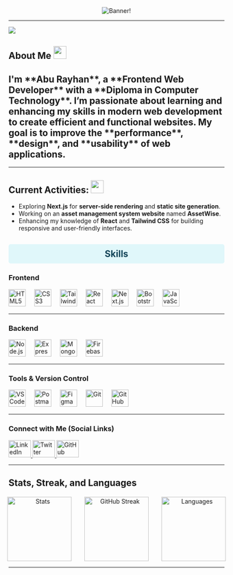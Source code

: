 <!-- Banner Image -->
<div align="center">
  <img src="./images/aburayhan.png" alt="Banner!" title="Banner" />
</div>

---
<img src="https://visitor-badge.laobi.icu/badge?page_id=aburayhan-bpi.aburayhan-bpi" />


## About Me <img src="https://emojis.slackmojis.com/emojis/images/1531849430/4246/blob-sunglasses.gif?1531849430" width='30'/>

<h2> I'm **Abu Rayhan**, a **Frontend Web Developer** with a **Diploma in Computer Technology**. I’m passionate about learning and enhancing my skills in modern web development to create efficient and functional websites. My goal is to improve the **performance**, **design**, and **usability** of web applications. </h2>

---

## Current Activities: <img src="https://i.ibb.co/BH5j0HPq/fireworks.gif" width='30'/>
- Exploring **Next.js** for **server-side rendering** and **static site generation**.
- Working on an **asset management system website** named **AssetWise**.
- Enhancing my knowledge of **React** and **Tailwind CSS** for building responsive and user-friendly interfaces.



## <h2 align="center" style="color: #124559; background-color: #e0f7fa; padding: 10px 20px; border-radius: 5px;">Skills</h2>

### Frontend
<div align="left">
  <img src="https://cdn.jsdelivr.net/gh/devicons/devicon/icons/html5/html5-original.svg" height="40" alt="HTML5" />
  <img width="12" />
  <img src="https://cdn.jsdelivr.net/gh/devicons/devicon/icons/css3/css3-original.svg" height="40" alt="CSS3" />
  <img width="12" />
  <img src="https://cdn.jsdelivr.net/gh/devicons/devicon/icons/tailwindcss/tailwindcss-original-wordmark.svg" height="40" alt="Tailwind CSS" />
  <img width="12" />
  <img src="https://cdn.jsdelivr.net/gh/devicons/devicon/icons/react/react-original.svg" height="40" alt="React" />
  <img width="12" />
  <img src="https://cdn.jsdelivr.net/gh/devicons/devicon/icons/nextjs/nextjs-original.svg" height="40" alt="Next.js" />
  <img width="12" />
  <img src="https://cdn.jsdelivr.net/gh/devicons/devicon/icons/bootstrap/bootstrap-original.svg" height="40" alt="Bootstrap" />
  <img width="12" />
  <img src="https://cdn.jsdelivr.net/gh/devicons/devicon/icons/javascript/javascript-original.svg" height="40" alt="JavaScript" />
</div>

---

### Backend
<div align="left">
  <img src="https://cdn.simpleicons.org/nodedotjs/339933" height="40" alt="Node.js" />
  <img width="12" />
  <img src="https://img.shields.io/badge/Express-000000?logo=express&logoColor=white&style=for-the-badge" height="40" alt="Express" />
  <img width="12" />
  <img src="https://cdn.simpleicons.org/mongodb/47A248" height="40" alt="MongoDB" />
  <img width="12" />
  <img src="https://skillicons.dev/icons?i=firebase" height="40" alt="Firebase" />
</div>

---

### Tools & Version Control
<div align="left">
  <img src="https://cdn.jsdelivr.net/gh/devicons/devicon/icons/vscode/vscode-original.svg" height="40" alt="VS Code" />
  <img width="12" />
  <img src="https://skillicons.dev/icons?i=postman" height="40" alt="Postman" />
  <img width="12" />
  <img src="https://skillicons.dev/icons?i=figma" height="40" alt="Figma" />
  <img width="12" />
  <img src="https://cdn.simpleicons.org/git/F05032" height="40" alt="Git" />
  <img width="12" />
  <img src="https://skillicons.dev/icons?i=github" height="40" alt="GitHub" />
</div>

---

### Connect with Me (Social Links)
<div align="left">
  <a href="https://www.linkedin.com/in/aburayhan-bpi" target="_blank">
    <img src="https://raw.githubusercontent.com/maurodesouza/profile-readme-generator/master/src/assets/icons/social/linkedin/default.svg" width="52" height="40" alt="LinkedIn" />
  </a>
  <a href="https://x.com/aburayhan_bpi" target="_blank">
    <img src="https://raw.githubusercontent.com/maurodesouza/profile-readme-generator/master/src/assets/icons/social/twitter/default.svg" width="52" height="40" alt="Twitter" />
  </a>
  <a href="https://github.com/aburayhan-bpi" target="_blank">
    <img src="https://skillicons.dev/icons?i=github" width="52" height="40" alt="GitHub" />
  </a>
</div>

---

## Stats, Streak, and Languages

<div align="center" style="display: flex; justify-content: center; gap: 30px; margin-top: 20px;">
  <img src="https://github-readme-stats.vercel.app/api?username=aburayhan-bpi&hide_title=false&hide_rank=false&show_icons=true&include_all_commits=true&count_private=true&disable_animations=false&theme=blueberry&locale=en&hide_border=false" height="150" alt="Stats" />
  
  <!-- Streak Image -->
  <a href="https://git.io/streak-stats">
    <img src="https://nirzak-streak-stats.vercel.app?user=aburayhan-bpi&theme=blueberry" alt="GitHub Streak" height="150" />
  </a>

  <img src="https://github-readme-stats.vercel.app/api/top-langs?username=aburayhan-bpi&locale=en&hide_title=false&layout=compact&card_width=320&langs_count=5&theme=dracula&hide_border=false" height="150" alt="Languages" />
</div>

---
